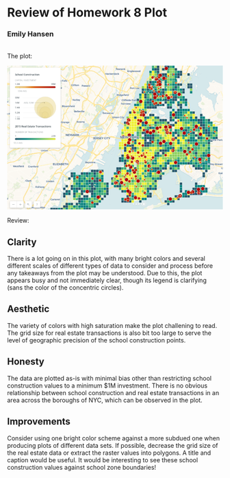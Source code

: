 # Review of Homework 8 Plot
### Emily Hansen

<br>
The plot: <p>
  
  
![Alt text](PlotImage2.png)

<p>
Review:<p>
  
## Clarity

There is a lot going on in this plot, with many bright colors and several
different scales of different types of data to consider and process before
any takeaways from the plot may be understood. Due to this, the plot appears
busy and not immediately clear, though its legend is clarifying (sans the 
color of the concentric circles).



## Aesthetic 

The variety of colors with high saturation make the plot challening to read.
The grid size for real estate transactions is also bit too large to serve the
level of geographic precision of the school construction points.


## Honesty

The data are plotted as-is with minimal bias other than restricting
school construction values to a minimum $1M investment. There is no obvious
relationship between school construction and real estate transactions in an area
across the boroughs of NYC, which can be observed in the plot.

## Improvements

Consider using one bright color scheme against a more subdued one when producing
plots of different data sets. If possible, decrease the grid size of the real estate
data or extract the raster values into polygons. A title and caption would be useful.
It would be interesting to see these school construction values
against school zone boundaries! 
